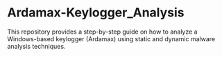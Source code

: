 # Ardamax-Keylogger_Analysis
This repository provides a step-by-step guide on how to analyze a Windows-based keylogger (Ardamax) using static and dynamic malware analysis techniques.
